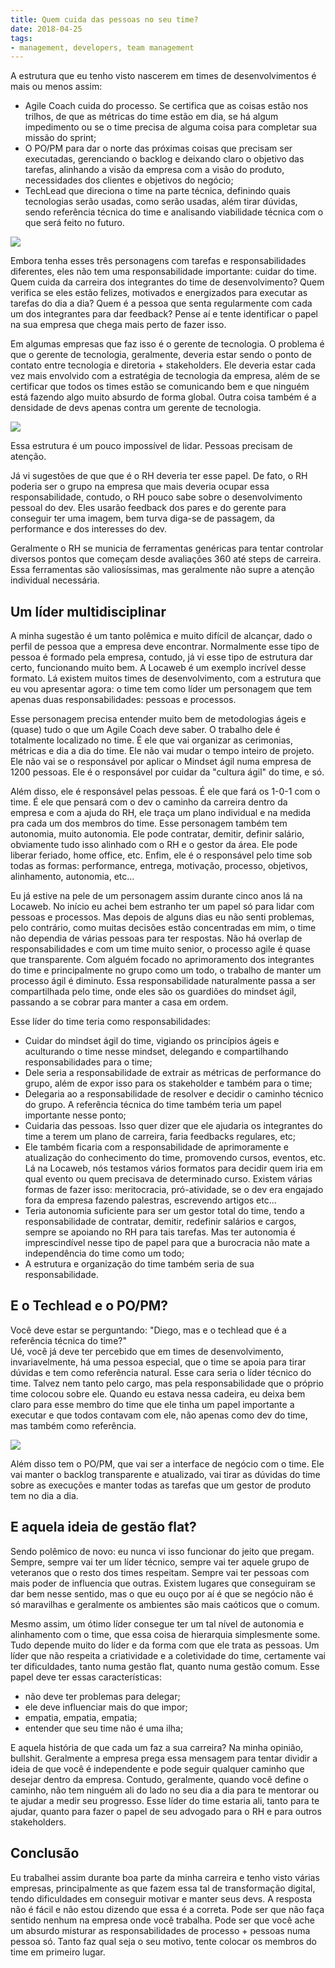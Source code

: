 ```yaml
---
title: Quem cuida das pessoas no seu time?
date: 2018-04-25
tags:
- management, developers, team management
---
```


A estrutura que eu tenho visto nascerem em times de desenvolvimentos é mais ou menos assim:

- Agile Coach cuida do processo. Se certifica que as coisas estão nos trilhos, de que as métricas do time estão em dia, se há algum impedimento ou se o time precisa de alguma coisa para completar sua missão do sprint;
- O PO/PM para dar o norte das próximas coisas que precisam ser executadas, gerenciando o backlog e deixando claro o objetivo das tarefas, alinhando a visão da empresa com a visão do produto, necessidades dos clientes e objetivos do negócio;
- TechLead que direciona o time na parte técnica, definindo quais tecnologias serão usadas, como serão usadas, além tirar dúvidas, sendo referência técnica do time e analisando viabilidade técnica com o que será feito no futuro.

![](https://i.imgur.com/tDJTK76.png)

Embora tenha esses três personagens com tarefas e responsabilidades diferentes, eles não tem uma responsabilidade importante: cuidar do time. Quem cuida da carreira dos integrantes do time de desenvolvimento? Quem verifica se eles estão felizes, motivados e energizados para executar as tarefas do dia a dia? Quem é a pessoa que senta regularmente com cada um dos integrantes para dar feedback?
Pense aí e tente identificar o papel na sua empresa que chega mais perto de fazer isso.

Em algumas empresas que faz isso é o gerente de tecnologia. O problema é que o gerente de tecnologia, geralmente, deveria estar sendo o ponto de contato entre tecnologia e diretoria + stakeholders. Ele deveria estar cada vez mais envolvido com a estratégia de tecnologia da empresa, além de se certificar que todos os times estão se comunicando bem e que ninguém está fazendo algo muito absurdo de forma global. Outra coisa também é a densidade de devs apenas contra um gerente de tecnologia.

![](https://i.imgur.com/VZCjmVu.png)

Essa estrutura é um pouco impossível de lidar. Pessoas precisam de atenção. 

Já vi sugestões de que que é o RH deveria ter esse papel. De fato, o RH poderia ser o grupo na empresa que mais deveria ocupar essa responsabilidade, contudo, o RH pouco sabe sobre o desenvolvimento pessoal do dev. Eles usarão feedback dos pares e do gerente para conseguir ter uma imagem, bem turva diga-se de passagem, da performance e dos interesses do dev.

Geralmente o RH se municia de ferramentas genéricas para tentar controlar diversos pontos que começam desde avaliações 360 até steps de carreira. Essa ferramentas são valiosíssimas, mas geralmente não supre a atenção individual necessária.

## Um líder multidisciplinar

A minha sugestão é um tanto polêmica e muito difícil de alcançar, dado o perfil de pessoa que a empresa deve encontrar. Normalmente esse tipo de pessoa é formado pela empresa, contudo, já vi esse tipo de estrutura dar certo, funcionando muito bem. A Locaweb é um exemplo incrível desse formato. Lá existem muitos times de desenvolvimento, com a estrutura que eu vou apresentar agora: o time tem como líder um personagem que tem apenas duas responsabilidades: pessoas e processos.

Esse personagem precisa entender muito bem de metodologias ágeis e (quase) tudo o que um Agile Coach deve saber. O trabalho dele é totalmente localizado no time. É ele que vai organizar as cerimonias, métricas e dia a dia do time. Ele não vai mudar o tempo inteiro de projeto. Ele não vai se o responsável por aplicar o Mindset ágil numa empresa de 1200 pessoas. Ele é o responsável por cuidar da "cultura ágil" do time, e só.

Além disso, ele é responsável pelas pessoas. É ele que fará os 1-0-1 com o time. É ele que pensará com o dev o caminho da carreira dentro da empresa e com a ajuda do RH, ele traça um plano individual e na medida pra cada um dos membros do time. Esse personagem também tem autonomia, muito autonomia. Ele pode contratar, demitir, definir salário, obviamente tudo isso alinhado com o RH e o gestor da área. Ele pode liberar feriado, home office, etc. Enfim, ele é o responsável pelo time sob todas as formas: performance, entrega, motivação, processo, objetivos, alinhamento, autonomia, etc...

Eu já estive na pele de um personagem assim durante cinco anos lá na Locaweb. No início eu achei bem estranho ter um papel só para lidar com pessoas e processos. Mas depois de alguns dias eu não senti problemas, pelo contrário, como muitas decisões estão concentradas em mim, o time não dependia de várias pessoas para ter respostas. Não há overlap de responsabilidades e com um time muito senior, o processo agile é quase que transparente. Com alguém focado no aprimoramento dos integrantes do time e principalmente no grupo como um todo, o trabalho de manter um processo ágil é diminuto. Essa responsabilidade naturalmente passa a ser compartilhada pelo time, onde eles são os guardiões do mindset ágil, passando a se cobrar para manter a casa em ordem.

Esse líder do time teria como responsabilidades:

- Cuidar do mindset ágil do time, vigiando os princípios ágeis e aculturando o time nesse mindset, delegando e compartilhando responsabilidades para o time;
- Dele seria a responsabilidade de extrair as métricas de performance do grupo, além de expor isso para os stakeholder e também para o time;
- Delegaria ao a responsabilidade de resolver e decidir o caminho técnico do grupo. A referência técnica do time também teria um papel importante nesse ponto;
- Cuidaria das pessoas. Isso quer dizer que ele ajudaria os integrantes do time a terem um plano de carreira, faria feedbacks regulares, etc;
- Ele também ficaria com a responsabilidade de aprimoramente e atualização do conhecimento do time, promovendo cursos, eventos, etc. Lá na Locaweb, nós testamos vários formatos para decidir quem iria em qual evento ou quem precisava de determinado curso. Existem várias formas de fazer isso: meritocracia, pró-atividade, se o dev era engajado fora da empresa fazendo palestras, escrevendo artigos etc... 
- Teria autonomia suficiente para ser um gestor total do time, tendo a responsabilidade de contratar, demitir, redefinir salários e cargos, sempre se apoiando no RH para tais tarefas. Mas ter autonomia é imprescindível nesse tipo de papel para que a burocracia não mate a independência do time como um todo;
- A estrutura e organização do time também seria de sua responsabilidade. 

## E o Techlead e o PO/PM?
Você deve estar se perguntando: "Diego, mas e o techlead que é a referência técnica do time?"  
Ué, você já deve ter percebido que em times de desenvolvimento, invariavelmente, há uma pessoa especial, que o time se apoia para tirar dúvidas e tem como referência natural. Esse cara seria o líder técnico do time. Talvez nem tanto pelo cargo, mas pela responsabilidade que o próprio time colocou sobre ele. Quando eu estava nessa cadeira, eu deixa bem claro para esse membro do time que ele tinha um papel importante a executar e que todos contavam com ele, não apenas como dev do time, mas também como referência.

![](https://i.imgur.com/Y9ZPm3Q.png)

Além disso tem o PO/PM, que vai ser a interface de negócio com o time. Ele vai manter o backlog transparente e atualizado, vai tirar as dúvidas do time sobre as execuções e manter todas as tarefas que um gestor de produto tem no dia a dia. 

## E aquela ideia de gestão flat?
  
Sendo polêmico de novo: eu nunca vi isso funcionar do jeito que pregam. Sempre, sempre vai ter um líder técnico, sempre vai ter aquele grupo de veteranos que o resto dos times respeitam. Sempre vai ter pessoas com mais poder de influencia que outras. Existem lugares que conseguiram se dar bem nesse sentido, mas o que eu ouço por aí é que se negócio não é só maravilhas e geralmente os ambientes são mais caóticos que o comum.

Mesmo assim, um ótimo líder consegue ter um tal nível de autonomia e alinhamento com o time, que essa coisa de hierarquia simplesmente some. Tudo depende muito do líder e da forma com que ele trata as pessoas. Um líder que não respeita a criatividade e a coletividade do time, certamente vai ter dificuldades, tanto numa gestão flat, quanto numa gestão comum. Esse papel deve ter essas características:

- não deve ter problemas para delegar;
- ele deve influenciar mais do que impor;
- empatia, empatia, empatia;
- entender que seu time não é uma ilha;
  
E aquela história de que cada um faz a sua carreira?
Na minha opinião, bullshit. Geralmente a empresa prega essa mensagem para tentar dividir a ideia de que você é independente e pode seguir qualquer caminho que desejar dentro da empresa. Contudo, geralmente, quando você define o caminho, não tem ninguém ali do lado no seu dia a dia para te mentorar ou te ajudar a medir seu progresso. Esse líder do time estaria ali, tanto para te ajudar, quanto para fazer o papel de seu advogado para o RH e para outros stakeholders.

## Conclusão

Eu trabalhei assim durante boa parte da minha carreira e tenho visto várias empresas, principalmente as que fazem essa tal de transformação digital, tendo dificuldades em conseguir motivar e manter seus devs. A resposta não é fácil e não estou dizendo que essa é a correta. Pode ser que não faça sentido nenhum na empresa onde você trabalha. Pode ser que você ache um absurdo misturar as responsabilidades de processo + pessoas numa pessoa só. Tanto faz qual seja o seu motivo, tente colocar os membros do time em primeiro lugar. 